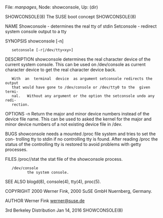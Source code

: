 File: *manpages*,  Node: showconsole,  Up: (dir)

SHOWCONSOLE(8)               The SUSE boot concept              SHOWCONSOLE(8)



NAME
       Showconsole - determines the real tty of stdin
       Setconsole - redirect system console output to a tty

SYNOPSIS
       showconsole [-n]

       setconsole [-r|/dev/tty<xy>]

DESCRIPTION
       showconsole  determines the real character device of the current system
       console.  This can be used on /dev/console as current character  device
       to get the real character device back.

       With  an  terminal  device  as argument setconsole redirects the output
       that would have gone to /dev/console or /dev/tty0 to the  given  termi-
       nal.   Without any argument or the option the setconsole undo any redi-
       rection.

OPTIONS
       -n     Return the major and minor device numbers instead of the  device
              file  name.   This can be used to asked the kernel for the major
              and minor device numbers of a not existing device file in /dev.

BUGS
       showconsole needs a mounted /proc file system and tries to set the con-
       trolling  tty  to  stdin if no controlling tty is found.  After reading
       /proc the status of the controlling tty is restored to  avoid  problems
       with getty processes.

FILES
       /proc/<pid of showconsole>/stat
              the stat file of the showconsole process.

       /dev/console
              the system console.

SEE ALSO
       blogd(8), console(4), tty(4), proc(5).

COPYRIGHT
       2000 Werner Fink, 2000 SuSE GmbH Nuernberg, Germany.

AUTHOR
       Werner Fink <werner@suse.de>



3rd Berkeley Distribution        Jan 14, 2016                   SHOWCONSOLE(8)
